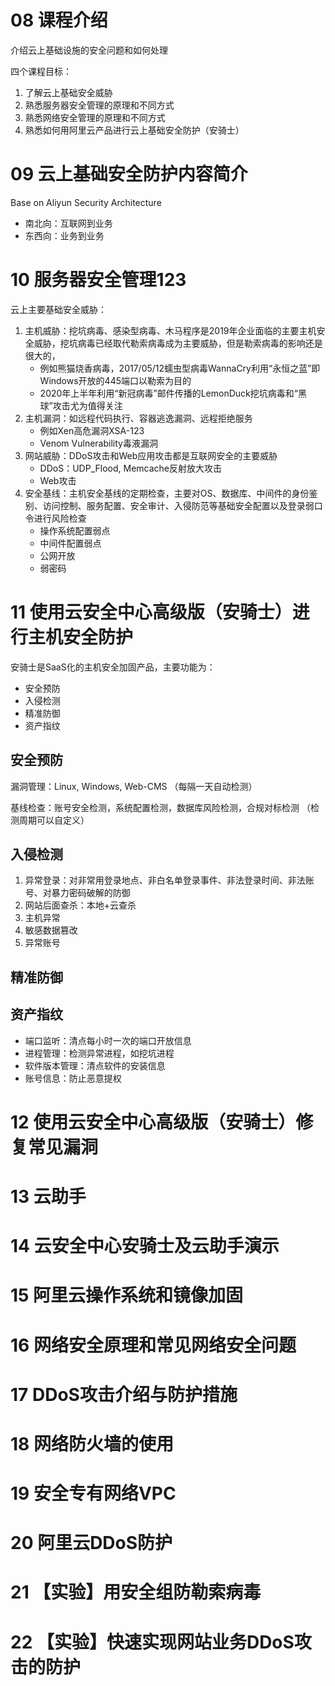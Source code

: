 # 08 课程介绍

介绍云上基础设施的安全问题和如何处理

四个课程目标：

1. 了解云上基础安全威胁
2. 熟悉服务器安全管理的原理和不同方式
3. 熟悉网络安全管理的原理和不同方式
4. 熟悉如何用阿里云产品进行云上基础安全防护（安骑士）

# 09 云上基础安全防护内容简介

Base on Aliyun Security Architecture

- 南北向：互联网到业务
- 东西向：业务到业务

# 10 服务器安全管理123

云上主要基础安全威胁：

1. 主机威胁：挖坑病毒、感染型病毒、木马程序是2019年企业面临的主要主机安全威胁，挖坑病毒已经取代勒索病毒成为主要威胁，但是勒索病毒的影响还是很大的，
   - 例如熊猫烧香病毒，2017/05/12蠕虫型病毒WannaCry利用“永恒之蓝”即Windows开放的445端口以勒索为目的
   - 2020年上半年利用“新冠病毒”邮件传播的LemonDuck挖坑病毒和“黑球”攻击尤为值得关注
2. 主机漏洞：如远程代码执行、容器逃逸漏洞、远程拒绝服务
   - 例如Xen高危漏洞XSA-123
   - Venom Vulnerability毒液漏洞
3. 网站威胁：DDoS攻击和Web应用攻击都是互联网安全的主要威胁
   - DDoS：UDP_Flood, Memcache反射放大攻击
   - Web攻击
4. 安全基线：主机安全基线的定期检查，主要对OS、数据库、中间件的身份鉴别、访问控制、服务配置、安全审计、入侵防范等基础安全配置以及登录弱口令进行风险检查
   - 操作系统配置弱点
   - 中间件配置弱点
   - 公网开放
   - 弱密码

# 11 使用云安全中心高级版（安骑士）进行主机安全防护

安骑士是SaaS化的主机安全加固产品，主要功能为：

- 安全预防
- 入侵检测
- 精准防御
- 资产指纹

## 安全预防

漏洞管理：Linux, Windows, Web-CMS （每隔一天自动检测）

基线检查：账号安全检测，系统配置检测，数据库风险检测，合规对标检测 （检测周期可以自定义）

## 入侵检测

1. 异常登录：对非常用登录地点、非白名单登录事件、非法登录时间、非法账号、对暴力密码破解的防御
2. 网站后面查杀：本地+云查杀
3. 主机异常
4. 敏感数据篡改
5. 异常账号

## 精准防御

## 资产指纹

- 端口监听：清点每小时一次的端口开放信息
- 进程管理：检测异常进程，如挖坑进程
- 软件版本管理：清点软件的安装信息
- 账号信息：防止恶意提权

# 12 使用云安全中心高级版（安骑士）修复常见漏洞

# 13 云助手

# 14 云安全中心安骑士及云助手演示

# 15 阿里云操作系统和镜像加固

# 16 网络安全原理和常见网络安全问题

# 17 DDoS攻击介绍与防护措施

# 18 网络防火墙的使用

# 19 安全专有网络VPC

# 20 阿里云DDoS防护

# 21 【实验】用安全组防勒索病毒

# 22 【实验】快速实现网站业务DDoS攻击的防护
